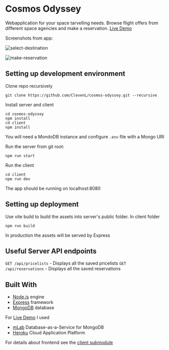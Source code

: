 # Cosmos Odyssey

Webapplication for your space tarvelling needs. Browse flight offers from different space agencies and make a reservation.
[Live Demo](https://safe-beyond-56735.herokuapp.com/)

Screenshots from app:

![select-destination](https://user-images.githubusercontent.com/22045387/116026074-9ad74a00-a65a-11eb-8832-465a2fed0cf7.png)

![make-reservation](https://user-images.githubusercontent.com/22045387/116026123-b2163780-a65a-11eb-9f0c-2a895170abb6.png)


## Setting up development environment

Clone repo recursively

```
git clone https://github.com/ClevenL/cosmos-odyssey.git --recursive
```

Install server and client

```
cd cosmos-odyssey
npm install
cd client
npm install
```

You will need a MondoDB instance and configure `.env` file with a Mongo URI

Run the server from git root:

```
npm run start
```

Run the client

```
cd client
npm run dev
```

The app should be running on localhost:8080

## Setting up deployment

Use vite build to build the assets into server's public folder.
In client folder

```
npm run build
```

In production the assets will be served by Express

## Useful Server API endpoints

`GET /api/pricelists` - Displays all the saved pricelists 
`GET /api/reservations` - Displays all the saved reservations

## Built With

* [Node.js](https://nodejs.org/en/) engine
* [Express](https://expressjs.com/) framework
* [MongoDB](https://www.mongodb.com/) database

For [Live Demo](https://safe-beyond-56735.herokuapp.com/) I used

* [mLab](https://mlab.com/) Database-as-a-Service for MongoDB
* [Heroku](https://www.heroku.com/) Cloud Application Platform

For details about frontend see the [client submodule](https://github.com/ClevenL/cosmos-odyssey-client/tree/c821261e7496de273f54f481fecb82e30f70b357)
